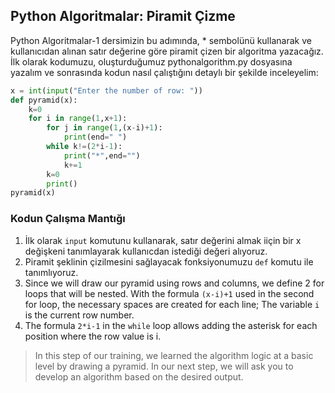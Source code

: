 ## Python Algoritmalar: Piramit Çizme
Python Algoritmalar-1 dersimizin bu adımında, * sembolünü kullanarak ve kullanıcıdan alınan satır değerine göre piramit çizen bir algoritma yazacağız. İlk olarak kodumuzu, oluşturduğumuz pythonalgorithm.py dosyasına yazalım ve sonrasında kodun nasıl çalıştığını detaylı bir şekilde inceleyelim:
```python
x = int(input("Enter the number of row: "))
def pyramid(x):
    k=0
    for i in range(1,x+1):
        for j in range(1,(x-i)+1):
            print(end=" ")
        while k!=(2*i-1):
            print("*",end="")
            k+=1
        k=0
        print()
pyramid(x)
```
### Kodun Çalışma Mantığı
1. İlk olarak ```input``` komutunu kullanarak, satır değerini almak iiçin bir x değişkeni tanımlayarak kullanıcdan istediği değeri alıyoruz.
2. Piramit şeklinin çizilmesini sağlayacak fonksiyonumuzu ```def``` komutu ile tanımlıyoruz.
3. Since we will draw our pyramid using rows and columns, we define 2 for loops that will be nested. With the formula ```(x-i)+1``` used in the second for loop, the necessary spaces are created for each line; The variable ```i``` is the current row number.
4. The formula ```2*i-1``` in the ``while`` loop allows adding the asterisk for each position where the row value is i.

>In this step of our training, we learned the algorithm logic at a basic level by drawing a pyramid. In our next step, we will ask you to develop an algorithm based on the desired output.